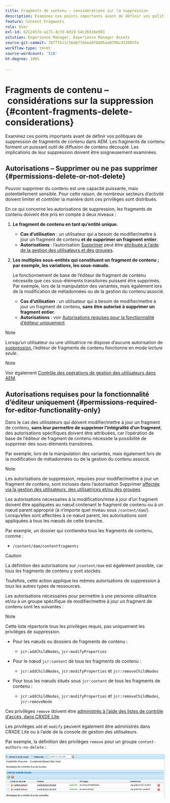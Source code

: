 ```yaml
---
title: Fragments de contenu – considérations sur la suppression
description: Examinez ces points importants avant de définir vos politiques de suppression de fragments de contenu dans AEM. Les fragments de contenu forment un puissant outil de diffusion de contenu découplé. Les implications de leur suppression doivent être soigneusement examinées.
feature: Content Fragments
role: User
exl-id: 6212457e-a171-4c33-8d19-54c26516e981
solution: Experience Manager, Experience Manager Assets
source-git-commit: 76fffb11c56dbf7ebee9f6805ae0799cd32985fe
workflow-type: tm+mt
source-wordcount: '510'
ht-degree: 100%

---
```


# Fragments de contenu – considérations sur la suppression {#content-fragments-delete-considerations}

Examinez ces points importants avant de définir vos politiques de suppression de fragments de contenu dans AEM. Les fragments de contenu forment un puissant outil de diffusion de contenu découplé. Les implications de leur suppression doivent être soigneusement examinées.

## Autorisations – Supprimer ou ne pas supprimer {#permissions-delete-or-not-delete}

Pouvoir supprimer du contenu est une capacité puissante, mais potentiellement sensible. Pour cette raison, de nombreux secteurs d’activité doivent limiter et contrôler la manière dont ces privilèges sont distribués.

En ce qui concerne les autorisations de suppression, les fragments de contenu doivent être pris en compte à deux niveaux :

1. **Le fragment de contenu en tant qu’entité unique.**

   * **Cas d’utilisation** : un utilisateur qui a besoin de modifier/mettre à jour un fragment de contenu **et de supprimer un fragment entier**.
   * **Autorisations** : l’autorisation [Supprimer](/help/sites-administering/security.md#actions) peut être [attribuée à l’aide de la gestion des utilisateurs et des groupes](/help/sites-administering/security.md#managing-permissions).

2. **Les multiples sous-entités qui constituent un fragment de contenu ; par exemple, les variations, les sous-nœuds.**

   Le fonctionnement de base de l’éditeur de fragment de contenu nécessite que ces sous-éléments transitoires puissent être supprimés. Par exemple, lors de la manipulation des variantes, mais également lors de la modification de métadonnées ou de la gestion du contenu associé.

   * **Cas d’utilisation** : un utilisateur qui a besoin de modifier/mettre à jour un fragment de contenu, **sans être autorisé à supprimer un fragment entier**.
   * **Autorisations** : voir [Autorisations requises pour la fonctionnalité d’éditeur uniquement](#permissions-required-for-editor-functionality-only).

>[!NOTE]
>
>Lorsqu’un utilisateur ou une utilisatrice ne dispose d’aucune autorisation de [suppression](/help/sites-administering/security.md#actions), l’éditeur de fragments de contenu fonctionne en mode *lecture seule*.

>[!NOTE]
>
>Voir également [Contrôle des opérations de gestion des utilisateurs dans AEM](/help/sites-administering/audit-user-management-operations.md).

## Autorisations requises pour la fonctionnalité d’éditeur uniquement {#permissions-required-for-editor-functionality-only}

Dans le cas des utilisateurs qui doivent modifier/mettre à jour un fragment de contenu, **sans leur permettre de supprimer l’intégralité d’un fragment**, des autorisations spécifiques doivent être attribuées, car l’opération de base de l’éditeur de fragment de contenu nécessite la possibilité de supprimer des sous-éléments transitoires.

Par exemple, lors de la manipulation des variantes, mais également lors de la modification de métadonnées ou de la gestion du contenu associé.

>[!NOTE]
>
>Les autorisations de suppression, requises pour modifier/mettre à jour un fragment de contenu, sont incluses dans l’autorisation Supprimer [affectée via la gestion des utilisateurs, des utilisatrices et/ou des groupes](/help/sites-administering/security.md#managing-permissions).

Les autorisations nécessaires à la modification/mise à jour d’un fragment doivent être appliquées au nœud contenant le fragment de contenu ou à un nœud parent approprié (à n’importe quel niveau sous `/content/dam`/). Lorsqu’elles sont affectées à ce nœud parent, les autorisations sont appliquées à tous les nœuds de cette branche.

Par exemple, un dossier qui contiendra tous les fragments de contenu, comme :

* `/content/dam/contentfragments`

>[!CAUTION]
>
>La définition des autorisations sur `/content/dam` est également possible, car tous les fragments de contenu y sont stockés.
>
>Toutefois, cette action applique les mêmes autorisations de suppression à *tous* les autres types de ressources.

Les autorisations nécessaires pour permettre à une personne utilisatrice et/ou à un groupe spécifique de modifier/mettre à jour un fragment de contenu sont les suivantes :

>[!NOTE]
>
>Cette liste répertorie tous les privilèges requis, pas uniquement les privilèges de suppression.

* Pour les nœuds ou dossiers de fragments de contenu :

   * `jcr:addChildNodes`, `jcr:modifyProperties`

* Pour le nœud `jcr:content` de tous les fragments de contenu :

   * `jcr:addChildNodes`, `jcr:modifyProperties` et `jcr:removeChildNodes`

* Pour tous les nœuds situés sous `jcr:content` de tous les fragments de contenu :

   * `jcr:addChildNodes`, `jcr:modifyProperties` et `jcr:removeChildNodes`, `jcr:removeNode`

Ces privilèges `remove` doivent être [administrés à l’aide des listes de contrôle d’accès, dans CRXDE Lite](/help/sites-administering/user-group-ac-admin.md#access-right-management).

Les privilèges `add` et `modify` peuvent également être administrés dans CRXDE Lite ou à l’aide de la console de gestion des utilisateurs.

Par exemple, la définition des privilèges `remove` pour un groupe `content-authors-no-delete` :

![cf-delete-03](assets/cf-delete-03.png)
